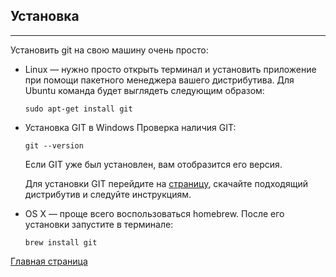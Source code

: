 ## Установка

---

Установить git на свою машину очень просто:

+ Linux — нужно просто открыть терминал и установить приложение при помощи пакетного менеджера вашего дистрибутива. Для Ubuntu команда будет выглядеть следующим образом:

  ```
  sudo apt-get install git
  ```

+ Установка GIT в Windows
Проверка наличия GIT:

   ```
   git --version
   ```
  Если GIT уже был установлен, вам отобразится его версия.

  Для установки GIT перейдите на [страницу](https://git-scm.com/download/win), скачайте подходящий дистрибутив и следуйте инструкциям.

+ OS X — проще всего воспользоваться homebrew. После его установки запустите в терминале:

  ```
  brew install git
  ```


[Главная страница](./readme.md)